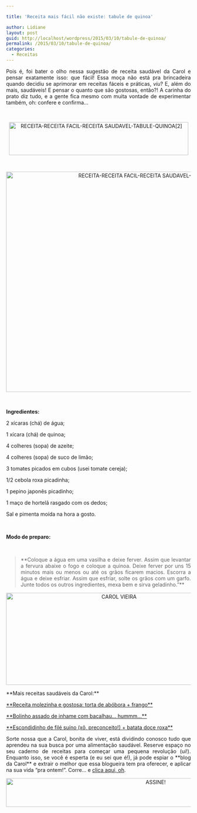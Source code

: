 ```yaml
---

title: 'Receita mais fácil não existe: tabule de quinoa'

author: Lidiane
layout: post
guid: http://localhost/wordpress/2015/03/10/tabule-de-quinoa/
permalink: /2015/03/10/tabule-de-quinoa/
categories:
  - Receitas
---
```

<p align="justify">
  Pois é, foi bater o olho nessa sugestão de receita saudável da Carol e pensar exatamente isso: que fácil! Essa moça não está pra brincadeira quando decidiu se aprimorar em receitas fáceis e práticas, <em>viu</em>? E, além do mais, saudáveis! E pensar o quanto que são gostosas, então?! A carinha do prato diz tudo, e a gente fica mesmo com muita vontade de experimentar também, oh: confere e confirma…
</p>

&nbsp;

<p align="center">
  <a href="http://www.trololodemulher.com.br/blog/wp-content/uploads/2015/03/RECEITA-RECEITA-FACIL-RECEITA-SAUDAVEL-TABULE-QUINOA2.png"><img class="alignnone size-full wp-image-10824" src="http://www.trololodemulher.com.br/blog/wp-content/uploads/2015/03/RECEITA-RECEITA-FACIL-RECEITA-SAUDAVEL-TABULE-QUINOA2.png" alt="RECEITA-RECEITA FACIL-RECEITA SAUDAVEL-TABULE-QUINOA[2]" width="489" height="90" /></a>
</p>

&nbsp;

<p align="center">
  <a href="http://www.trololodemulher.com.br/blog/wp-content/uploads/2015/03/RECEITA-RECEITA-FACIL-RECEITA-SAUDAVEL-TABULE-QUINOA.jpg"><img class="alignnone size-full wp-image-10823" src="http://www.trololodemulher.com.br/blog/wp-content/uploads/2015/03/RECEITA-RECEITA-FACIL-RECEITA-SAUDAVEL-TABULE-QUINOA.jpg" alt="RECEITA-RECEITA FACIL-RECEITA SAUDAVEL-TABULE-QUINOA" width="800" height="600" /></a>
</p>

&nbsp;

**Ingredientes:**

2 xícaras (chá) de água;

1 xícara (chá) de quinoa;

4 colheres (sopa) de azeite;

4 colheres (sopa) de suco de limão;

3 tomates picados em cubos (usei tomate cereja);

1/2 cebola roxa picadinha;

1 pepino japonês picadinho;

1 maço de hortelã rasgado com os dedos;

Sal e pimenta moída na hora a gosto.

&nbsp;

**Modo de preparo:**

&nbsp;

> <p align="justify">
>   **Coloque a água em uma vasilha e deixe ferver. Assim que levantar a fervura abaixe o fogo e coloque a quinoa. Deixe ferver por uns 15 minutos mais ou menos ou até os grãos ficarem macios. Escorra a água e deixe esfriar. Assim que esfriar, solte os grãos com um garfo. Junte todos os outros ingredientes, mexa bem e sirva geladinho.”**
> </p>

<p align="center">
  <a href="http://www.trololodemulher.com.br/blog/wp-content/uploads/2014/07/CAROL-VIEIRA.png"><img class="alignnone size-full wp-image-10204" src="http://www.trololodemulher.com.br/blog/wp-content/uploads/2014/07/CAROL-VIEIRA.png" alt="CAROL VIEIRA" width="600" height="251" /></a>
</p>

<p align="justify">
  **Mais receitas saudáveis da Carol:**
</p>

<p align="justify">
  <a href="http://www.trololodemulher.com.br/2014/11/05/receita-torta-abobora-frango/" target="_blank">**Receita molezinha e gostosa: torta de abóbora + frango**</a>
</p>

<p align="justify">
  <a href="http://www.trololodemulher.com.br/2014/11/19/inhame-assado-bacalhau/" target="_blank">**Bolinho assado de inhame com bacalhau… hummm…**</a>
</p>

<p align="justify">
  <a href="http://www.trololodemulher.com.br/2014/10/15/escondidinho-file-suino/" target="_blank">**Escondidinho de filé suíno (xô, preconceito!) + batata doce roxa**</a>
</p>

<p align="justify">
  Sorte nossa que a Carol, bonita de viver, está dividindo conosco tudo que aprendeu na sua busca por uma alimentação saudável. Reserve espaço no seu caderno de receitas para começar uma pequena revolução (ui!). Enquanto isso, se você é esperta (e eu sei que é!), já pode espiar o **blog da Carol** e extrair o melhor que essa blogueira tem pra oferecer, e aplicar na sua vida “pra ontem!”. Corre… e <a href="http://mundocarolvieira.blogspot.com.br/" target="_blank">clica aqui, oh</a>.
</p>

<p align="center">
  <a href="http://feedburner.google.com/fb/a/mailverify?uri=blogbichafemea&loc=pt_BR" target="_blank"><img class="alignnone size-full wp-image-10439" src="http://www.trololodemulher.com.br/blog/wp-content/uploads/2014/09/ASSINE.png" alt="ASSINE!" width="800" height="78" /></a>
</p>

<p align="justify">